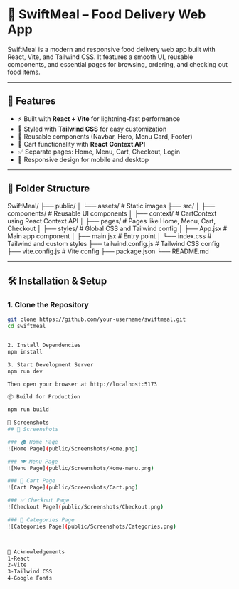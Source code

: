 # 🍔 SwiftMeal – Food Delivery Web App

SwiftMeal is a modern and responsive food delivery web app built with React, Vite, and Tailwind CSS. It features a smooth UI, reusable components, and essential pages for browsing, ordering, and checking out food items.

---

## 🚀 Features

- ⚡ Built with **React + Vite** for lightning-fast performance
- 🎨 Styled with **Tailwind CSS** for easy customization
- 🧩 Reusable components (Navbar, Hero, Menu Card, Footer)
- 🛒 Cart functionality with **React Context API**
- ✅ Separate pages: Home, Menu, Cart, Checkout, Login
- 📱 Responsive design for mobile and desktop

---
## 📁 Folder Structure

SwiftMeal/
├── public/
│ └── assets/ # Static images
├── src/
│ ├── components/ # Reusable UI components
│ ├── context/ # CartContext using React Context API
│ ├── pages/ # Pages like Home, Menu, Cart, Checkout
│ ├── styles/ # Global CSS and Tailwind config
│ ├── App.jsx # Main app component
│ ├── main.jsx # Entry point
│ └── index.css # Tailwind and custom styles
├── tailwind.config.js # Tailwind CSS config
├── vite.config.js # Vite config
├── package.json
└── README.md


---

## 🛠️ Installation & Setup

### 1. Clone the Repository

```bash
git clone https://github.com/your-username/swiftmeal.git
cd swiftmeal


2. Install Dependencies
npm install

3. Start Development Server
npm run dev

Then open your browser at http://localhost:5173

📦 Build for Production

npm run build

📸 Screenshots
## 📸 Screenshots

### 🏠 Home Page
![Home Page](public/Screenshots/Home.png)

### 🍽️ Menu Page
![Menu Page](public/Screenshots/Home-menu.png)

### 🛒 Cart Page
![Cart Page](public/Screenshots/Cart.png)

### ✅ Checkout Page
![Checkout Page](public/Screenshots/Checkout.png)

### 📂 Categories Page
![Categories Page](public/Screenshots/Categories.png)



🙌 Acknowledgements
1-React
2-Vite
3-Tailwind CSS
4-Google Fonts